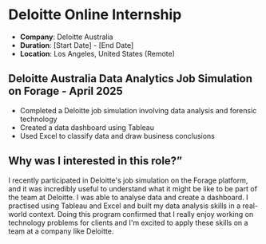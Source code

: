 # Deloitte Online Internship
- **Company**: Deloitte Australia
- **Duration**: [Start Date] - [End Date]
- **Location**: Los Angeles, United States (Remote)

## Deloitte Australia Data Analytics Job Simulation on Forage - April 2025

- Completed a Deloitte job simulation involving data analysis and forensic technology 
- Created a data dashboard using Tableau 
- Used Excel to classify data and draw business conclusions

## Why was I interested in this role?”

I recently participated in Deloitte's job simulation on the Forage platform, and
it was incredibly useful to understand what it might be like to be part of the
team at Deloitte.
I was able to analyse data and create a dashboard. I practised using Tableau and
Excel and built my data analysis skills in a real-world context.
Doing this program confirmed that I really enjoy working on technology problems
for clients and I'm excited to apply these skills on a team at a company like
Deloitte.

